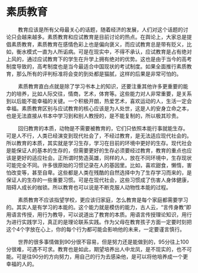 # **素质教育**

&emsp; &emsp;教育应该是所有父母最关心的话题，随着经济的发展，人们对这个话题的讨论只会越来越多。素质教育和应试教育是目前讨论的热点。在舆论上，大家总是提倡素质教育，素质教育在感情色彩上也是偏向褒义，而应试教育总是带有贬义，比如，衡水模式一直为人所诟病。可是在现实中，不得不承认，应试教育是占有绝对上风的，通过应试教育下的学生在升学上拥有绝对的优势。这也是由于当今的高考制度导致的，高考制度也是当今最适合中国现状的考试制度。如果全面推行素质教育，那么所有的评判标准将会变的到处都是猫腻，这样的后果是非常可怕的。

&emsp; &emsp;素质教育直白点就是除了学习书本上的知识，还要注重其他许多更重要的能力的培养，比如人际交往，情商，艺术，体育等。这些能力对人非常重要，是关系到以后能不能幸福的关键。一个积极开朗，热爱艺术，喜欢运动的人，生活一定会幸福。素质教育区别与应试教育的核心应该是为人处世，这是人的安身立命之本，也是无法直接从书本中学习到和别人教授的，是不能复制的，所以极其珍贵。

&emsp; &emsp;回归教育的本质，动物是不需要被教育的，它们只依照本能行事就能生存。可是人不行，人类已经演变到现代社会了，不经过教育，是无法适应现代社会的。所以教育的本质，其实就是学习生存，学习在目前的环境中更好的生存。现代社会是能保证人的基本的生存的，但需要更好的生存必须要经过教育，教育的重点也应该是更好的适应社会。正所谓时势造英雄，同样的人，放在不同环境中，生存现状可能完全不同。许多很原始的习惯记录在人的基因里。比如，喜欢甜食，懒惰，害怕改变等，甚至自卑。这些都是人类在残酷的自然选择中为了生存学习而来的，是保证人的生存的一些重要习惯。可是在现代社会，这些习惯成了伤害人身体健康，阻碍人成长的枷锁。所以教育也可以说是不断克服人动物性本能的过程。

&emsp; &emsp;素质教育不应该指望学校，更应该归家庭，怎么教育是每个家庭都需要学习的。其实人是有学习的本能的。这个能力就是模仿的能力，古人云，“言传身教”即用语言传授，用行为教导，可以说道出了教育的本质。用语言传授理论知识，用行为进行实践学习，真正的是理论联系实践。作为父母在教育孩子方面一定要时刻把这个4个字放在心上，你的每个行为都可能会影响他的未来，一定要谨言慎行。

&emsp; &emsp;世界的很多事情做到90分很不容易，但是努力还是能做到的，95分往上100分很难，可遇不可求。教育也是如此，期望培养出人中龙凤，是不现实的，也不可能。可是往90分的方向努力，用自己的行为去感染他，是可以将他培养成一个更幸福的人的。
